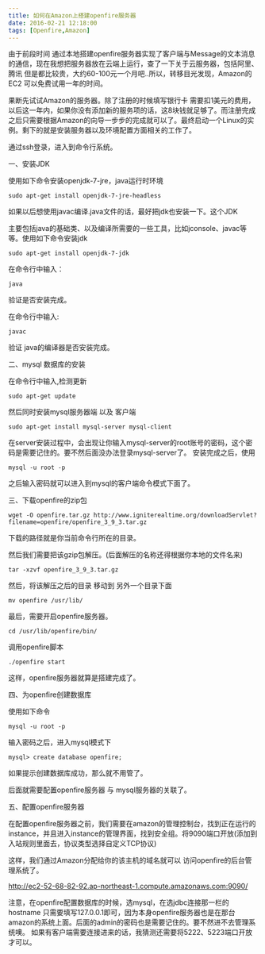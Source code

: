 ```yaml
---
title: 如何在Amazon上搭建openfire服务器
date: 2016-02-21 12:18:00
tags: [Openfire,Amazon]
---
```


由于前段时间 通过本地搭建openfire服务器实现了客户端与Message的文本消息的通信，现在我想把服务器放在云端上运行，查了一下关于云服务器，包括阿里、腾讯 但是都比较贵，大约60-100元一个月吧..所以，转移目光发现，Amazon的EC2 可以免费试用一年的时间。

<!-- more -->

果断先试试Amazon的服务器。除了注册的时候填写银行卡 需要扣1美元的费用，以后这一年内，如果你没有添加新的服务项的话，这8块钱就足够了。而注册完成之后只需要根据Amazon的向导一步步的完成就可以了。最终启动一个Linux的实例。剩下的就是安装服务器以及环境配置方面相关的工作了。

通过ssh登录，进入到命令行系统。

一、安装JDK

使用如下命令安装openjdk-7-jre，java运行时环境

	sudo apt-get install openjdk-7-jre-headless

如果以后想使用javac编译.java文件的话，最好把jdk也安装一下。这个JDK 

主要包括java的基础类、以及编译所需要的一些工具，比如jconsole、javac等等。使用如下命令安装jdk

	sudo apt-get install openjdk-7-jdk

在命令行中输入：

	java

验证是否安装完成。

在命令行中输入:

	javac

验证 java的编译器是否安装完成。

二、mysql 数据库的安装

在命令行中输入,检测更新

	sudo apt-get update

然后同时安装mysql服务器端 以及 客户端

	sudo apt-get install mysql-server mysql-client

在server安装过程中，会出现让你输入mysql-server的root账号的密码，这个密码是需要记住的。要不然后面没办法登录mysql-server了。
安装完成之后，使用

	mysql -u root -p

之后输入密码就可以进入到mysql的客户端命令模式下面了。

三、下载openfire的zip包

	wget -O openfire.tar.gz http://www.igniterealtime.org/downloadServlet?filename=openfire/openfire_3_9_3.tar.gz

下载的路径就是你当前命令行所在的目录。

然后我们需要把该gzip包解压。(后面解压的名称还得根据你本地的文件名来)

	tar -xzvf openfire_3_9_3.tar.gz

然后，将该解压之后的目录 移动到 另外一个目录下面

	mv openfire /usr/lib/

最后，需要开启openfire服务器。

	cd /usr/lib/openfire/bin/

调用openfire脚本

	./openfire start

这样，openfire服务器就算是搭建完成了。

四、为openfire创建数据库

使用如下命令

	mysql -u root -p

输入密码之后，进入mysql模式下

	mysql> create database openfire;

如果提示创建数据库成功，那么就不用管了。

后面就需要配置openfire服务器 与 mysql服务器的关联了。

五、配置openfire服务器

在配置openfire服务器之前，我们需要在amazon的管理控制台，找到正在运行的instance，并且进入instance的管理界面，找到安全组。将9090端口开放(添加到入站规则里面去，协议类型选择自定义TCP协议)

这样，我们通过Amazon分配给你的该主机的域名就可以 访问openfire的后台管理系统了。

http://ec2-52-68-82-92.ap-northeast-1.compute.amazonaws.com:9090/

注意，在openfire配置数据库的时候，选mysql，在选jdbc连接那一栏的hostname 只需要填写127.0.0.1即可，因为本身openfire服务器也是在那台amazon的系统上面。后面的admin的密码也是需要记住的。要不然进不去管理系统噢。
如果有客户端需要连接进来的话，我猜测还需要将5222、5223端口开放才可以。